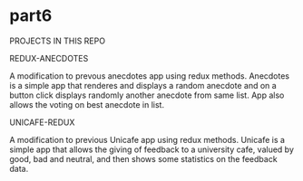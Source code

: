 # part6

PROJECTS IN THIS REPO

REDUX-ANECDOTES

A modification to prevous anecdotes app using redux methods. Anecdotes is a simple app that renderes and displays a random anecdote and on a button click displays randomly another anecdote from same list. App also allows the voting on best anecdote in list.

UNICAFE-REDUX

A modification to previous Unicafe app using redux methods. Unicafe is a simple app that allows the giving of feedback to a university cafe, valued by good, bad and neutral, and then shows some statistics on the feedback data.

